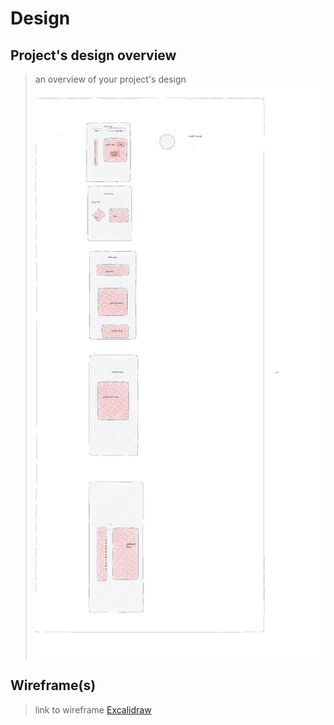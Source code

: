 # Design

## Project's design overview

> an overview of your project's design ![Home](../planning/design.jpg)

## Wireframe(s)

> link to wireframe [Excalidraw](https://excalidraw.com/)
